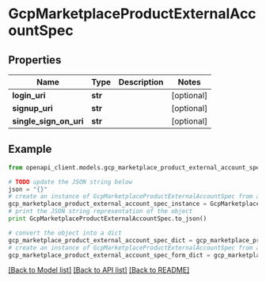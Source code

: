# GcpMarketplaceProductExternalAccountSpec


## Properties
Name | Type | Description | Notes
------------ | ------------- | ------------- | -------------
**login_uri** | **str** |  | [optional] 
**signup_uri** | **str** |  | [optional] 
**single_sign_on_uri** | **str** |  | [optional] 

## Example

```python
from openapi_client.models.gcp_marketplace_product_external_account_spec import GcpMarketplaceProductExternalAccountSpec

# TODO update the JSON string below
json = "{}"
# create an instance of GcpMarketplaceProductExternalAccountSpec from a JSON string
gcp_marketplace_product_external_account_spec_instance = GcpMarketplaceProductExternalAccountSpec.from_json(json)
# print the JSON string representation of the object
print GcpMarketplaceProductExternalAccountSpec.to_json()

# convert the object into a dict
gcp_marketplace_product_external_account_spec_dict = gcp_marketplace_product_external_account_spec_instance.to_dict()
# create an instance of GcpMarketplaceProductExternalAccountSpec from a dict
gcp_marketplace_product_external_account_spec_form_dict = gcp_marketplace_product_external_account_spec.from_dict(gcp_marketplace_product_external_account_spec_dict)
```
[[Back to Model list]](../README.md#documentation-for-models) [[Back to API list]](../README.md#documentation-for-api-endpoints) [[Back to README]](../README.md)


